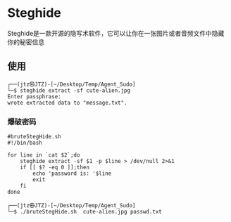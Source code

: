 # Steghide

Steghide是一款开源的隐写术软件，它可以让你在一张图片或者音频文件中隐藏你的秘密信息

## 使用

```shell
┌──(jtz㉿JTZ)-[~/Desktop/Temp/Agent_Sudo]
└─$ steghide extract -sf cute-alien.jpg
Enter passphrase:
wrote extracted data to "message.txt".
```

### 爆破密码

```shell
#bruteStegHide.sh 
#!/bin/bash

for line in `cat $2`;do
    steghide extract -sf $1 -p $line > /dev/null 2>&1
    if [[ $? -eq 0 ]];then
        echo 'password is: '$line
        exit
    fi  
done
```

```shell
┌──(jtz㉿JTZ)-[~/Desktop/Temp/Agent_Sudo]
└─$ ./bruteStegHide.sh  cute-alien.jpg passwd.txt
```
